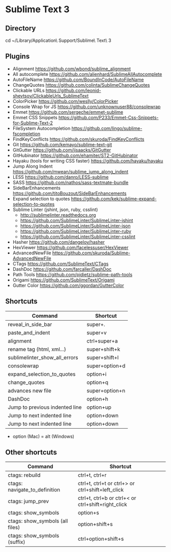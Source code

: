 Sublime Text 3
==============

Directory
---------
cd ~/Library/Application\ Support/Sublime\ Text\ 3

Plugins
-------
- Alignment https://github.com/wbond/sublime_alignment
- All autocomplete https://github.com/alienhard/SublimeAllAutocomplete
- AutoFileName https://github.com/BoundInCode/AutoFileName
- ChangeQuotes https://github.com/colinta/SublimeChangeQuotes
- Clickable URLs https://github.com/leonid-shevtsov/ClickableUrls_SublimeText
- ColorPicker https://github.com/weslly/ColorPicker
- Console Wrap for JS https://github.com/unknownuser88/consolewrap
- Emmet https://github.com/sergeche/emmet-sublime
- Emmet CSS Snippets https://github.com/P233/Emmet-Css-Snippets-for-Sublime-Text-2
- FileSystem Autocompletion https://github.com/lingo/sublime-fscompletion
- FindKeyConflicts https://github.com/skuroda/FindKeyConflicts
- Git https://github.com/kemayo/sublime-text-git
- GitGutter https://github.com/jisaacks/GitGutter
- Git​Hubinator https://github.com/ehamiter/ST2-GitHubinator
- Hayaku (tools for writing CSS faster) https://github.com/hayaku/hayaku
- Jump Along Indent https://github.com/mwean/sublime_jump_along_indent
- LESS https://github.com/danro/LESS-sublime
- SASS https://github.com/nathos/sass-textmate-bundle
- SideBarEnhancements https://github.com/titoBouzout/SideBarEnhancements
- Expand selection to quotes https://github.com/kek/sublime-expand-selection-to-quotes
- Sublime Linter (jshint, json, ruby, csslint)
  - http://sublimelinter.readthedocs.org
  - https://github.com/SublimeLinter/SublimeLinter-jshint
  - https://github.com/SublimeLinter/SublimeLinter-json
  - https://github.com/SublimeLinter/SublimeLinter-ruby
  - https://github.com/SublimeLinter/SublimeLinter-csslint
- Hasher https://github.com/dangelov/hasher
- HexViewer https://github.com/facelessuser/HexViewer
- Advanced​New​File https://github.com/skuroda/Sublime-AdvancedNewFile
- CTags https://github.com/SublimeText/CTags
- DashDoc https://github.com/farcaller/DashDoc
- Path Tools https://github.com/pjdietz/sublime-path-tools
- Origami https://github.com/SublimeText/Origami
- Gutter Color https://github.com/ggordan/GutterColor

Shortcuts
---------
| Command                         | Shortcut |
| ------------------------------- | -------- |
| reveal_in_side_bar              | super+. |
| paste_and_indent                | super+v |
| alignment                       | ctrl+super+a |
| rename tag (html, xml...)       | super+shift+k |
| sublimelinter_show_all_errors   | super+shift+l |
| consolewrap                     | super+option+d |
| expand_selection_to_quotes      | option+i |
| change_quotes                   | option+q |
| advances new file               | super+option+n |
| DashDoc                         | option+h |
| Jump to previous indented line  | option+up |
| Jump to next indented line      | option+down |
| Jump to next indented line      | option+down |

* option (Mac) = alt (Windows)

Other shortcuts
---------------
| Command                         | Shortcut |
| ------------------------------- | -------- |
| ctags: rebuild                  | ctrl+t, ctrl+r |
| ctags: navigate_to_definition   | ctrl+t, ctrl+t or ctrl+> or ctrl+shift+left_click |
| ctags: jump_prev                | ctrl+t, ctrl+b or ctrl+< or ctrl+shift+right_click |
| ctags: show_symbols             | option+s |
| ctags: show_symbols (all files) | option+shift+s |
| ctags: show_symbols (suffix)    | ctrl+option+shift+s |
